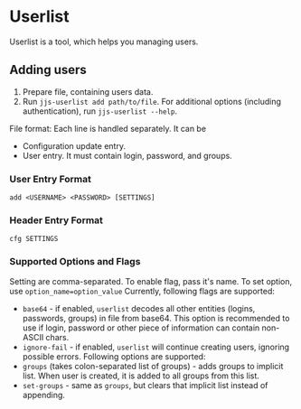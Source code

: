 # Userlist
Userlist is a tool, which helps you managing users.
## Adding users
1. Prepare file, containing users data.
2. Run `jjs-userlist add path/to/file`. For additional options (including authentication), run `jjs-userlist --help`.

File format:
Each line is handled separately. It can be
- Configuration update entry.
- User entry. It must contain login, password, and groups.
### User Entry Format
`add <USERNAME> <PASSWORD> [SETTINGS]`
### Header Entry Format
`cfg SETTINGS` 
### Supported Options and Flags
Setting are comma-separated.
To enable flag, pass it's name.
To set option, use `option_name=option_value`
Currently, following flags are supported:
 - `base64` - if enabled, `userlist` decodes all other entities (logins, passwords, groups) in file from base64.
 This option is recommended to use if login, password or other piece of information can contain non-ASCII chars.
 - `ignore-fail` - if enabled, `userlist` will continue creating users, ignoring possible errors.
Following options are supported:
 - `groups` (takes colon-separated list of groups) - adds groups to implicit list. When user is created, 
 it is added to all groups from this list.
 - `set-groups` - same as `groups`, but clears that implicit list instead of appending.